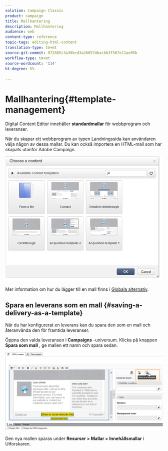 ```yaml
---
solution: Campaign Classic
product: campaign
title: Mallhantering
description: Mallhantering
audience: web
content-type: reference
topic-tags: editing-html-content
translation-type: tm+mt
source-git-commit: 972885c3a38bcd3a260574bacbb3f507e11ae05b
workflow-type: tm+mt
source-wordcount: '114'
ht-degree: 5%

---
```



# Mallhantering{#template-management}

Digital Content Editor innehåller **standardmallar** för webbprogram och leveranser.

När du skapar ett webbprogram av typen Landningssida kan användaren välja någon av dessa mallar. Du kan också importera en HTML-mall som har skapats utanför Adobe Campaign.

![](assets/dce_popup_templatechoice.png)

Mer information om hur du lägger till en mall finns i [Globala alternativ](../../web/using/content-editor-interface.md#global-options).

## Spara en leverans som en mall {#saving-a-delivery-as-a-template}

När du har konfigurerat en leverans kan du spara den som en mall och återanvända den för framtida leveranser.

Öppna den valda leveransen i **Campaigns** -universum. Klicka på knappen **Spara som mall** , ge mallen ett namn och spara sedan.

![](assets/dce_save_model.png)

Den nya mallen sparas under **Resurser > Mallar > Innehållsmallar** i Utforskaren.
